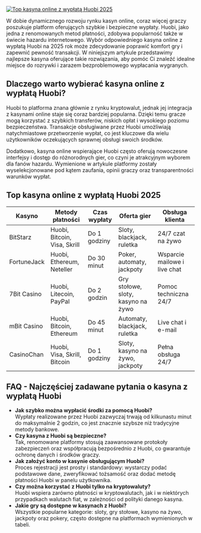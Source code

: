 [![Top kasyna online z wypłatą Huobi 2025](https://123-caf.pages.dev/gitsignup.png)](https://vrmoo.ru/Bt82HjjY)

<p>W dobie dynamicznego rozwoju rynku kasyn online, coraz więcej graczy poszukuje platform oferujących szybkie i bezpieczne wypłaty. Huobi, jako jedna z renomowanych metod płatności, zdobywa popularność także w świecie hazardu internetowego. Wybór odpowiedniego kasyna online z wypłatą Huobi na 2025 rok może zdecydowanie poprawić komfort gry i zapewnić pewność transakcji. W niniejszym artykule przedstawimy najlepsze kasyna oferujące takie rozwiązania, aby pomóc Ci znaleźć idealne miejsce do rozrywki i zarazem bezproblemowego wypłacania wygranych.</p>  <h2>Dlaczego warto wybierać kasyna online z wypłatą Huobi?</h2>  <p>Huobi to platforma znana głównie z rynku kryptowalut, jednak jej integracja z kasynami online staje się coraz bardziej popularna. Dzięki temu gracze mogą korzystać z szybkich transferów, niskich opłat i wysokiego poziomu bezpieczeństwa. Transakcje obsługiwane przez Huobi umożliwiają natychmiastowe przetworzenie wypłat, co jest kluczowe dla wielu użytkowników oczekujących sprawnej obsługi swoich środków.</p>  <p>Dodatkowo, kasyna online wspierające Huobi często oferują nowoczesne interfejsy i dostęp do różnorodnych gier, co czyni je atrakcyjnym wyborem dla fanów hazardu. Wymienione w artykule platformy zostały wyselekcjonowane pod kątem zaufania, opinii graczy oraz transparentności warunków wypłat.</p>  <h2>Top kasyna online z wypłatą Huobi 2025</h2>  <table>   <thead>     <tr>       <th>Kasyno</th>       <th>Metody płatności</th>       <th>Czas wypłaty</th>       <th>Oferta gier</th>       <th>Obsługa klienta</th>     </tr>   </thead>   <tbody>     <tr>       <td>BitStarz</td>       <td>Huobi, Bitcoin, Visa, Skrill</td>       <td>Do 1 godziny</td>       <td>Sloty, blackjack, ruletka</td>       <td>24/7 czat na żywo</td>     </tr>     <tr>       <td>FortuneJack</td>       <td>Huobi, Ethereum, Neteller</td>       <td>Do 30 minut</td>       <td>Poker, automaty, jackpoty</td>       <td>Wsparcie mailowe i live chat</td>     </tr>     <tr>       <td>7Bit Casino</td>       <td>Huobi, Litecoin, PayPal</td>       <td>Do 2 godzin</td>       <td>Gry stołowe, sloty, kasyno na żywo</td>       <td>Pomoc techniczna 24/7</td>     </tr>     <tr>       <td>mBit Casino</td>       <td>Huobi, Bitcoin, Ethereum</td>       <td>Do 45 minut</td>       <td>Automaty, blackjack, ruletka</td>       <td>Live chat i e-mail</td>     </tr>     <tr>       <td>CasinoChan</td>       <td>Huobi, Visa, Skrill, Bitcoin</td>       <td>Do 1 godziny</td>       <td>Sloty, kasyno na żywo, jackpoty</td>       <td>Pełna obsługa 24/7</td>     </tr>   </tbody> </table>  <h2>FAQ - Najczęściej zadawane pytania o kasyna z wypłatą Huobi</h2>  <ul>   <li><strong>Jak szybko można wypłacić środki za pomocą Huobi?</strong><br>Wypłaty realizowane przez Huobi zazwyczaj trwają od kilkunastu minut do maksymalnie 2 godzin, co jest znacznie szybsze niż tradycyjne metody bankowe.</li>   <li><strong>Czy kasyna z Huobi są bezpieczne?</strong><br>Tak, renomowane platformy stosują zaawansowane protokoły zabezpieczeń oraz współpracują bezpośrednio z Huobi, co gwarantuje ochronę danych i środków graczy.</li>   <li><strong>Jak założyć konto w kasynie obsługującym Huobi?</strong><br>Proces rejestracji jest prosty i standardowy: wystarczy podać podstawowe dane, zweryfikować tożsamość oraz dodać metodę płatności Huobi w panelu użytkownika.</li>   <li><strong>Czy można korzystać z Huobi tylko na kryptowaluty?</strong><br>Huobi wspiera zarówno płatności w kryptowalutach, jak i w niektórych przypadkach walutach fiat, w zależności od polityki danego kasyna.</li>   <li><strong>Jakie gry są dostępne w kasynach z Huobi?</strong><br>Wszystkie popularne kategorie: sloty, gry stołowe, kasyno na żywo, jackpoty oraz pokery, często dostępne na platformach wymienionych w tabeli.</li> </ul>